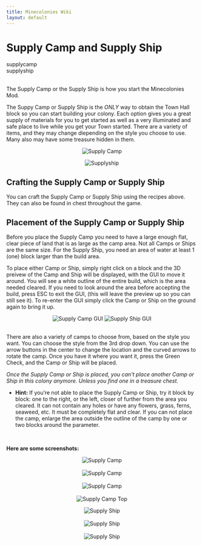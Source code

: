 ```yaml
---
title: Minecolonies Wiki
layout: default
---
```

# Supply Camp and Supply Ship

<div class="infobox box text-center">
    <recipe>supplycamp</recipe><br>
    <recipe>supplyship</recipe>
</div>
<br>

The Supply Camp or the Supply Ship is how you start the Minecolonies Mod. 

The Suppy Camp or Supply Ship is the *ONLY* way to obtain the Town Hall block so you can start building your colony. Each option gives you a great supply of materials for you to get started as well as a very illuminated and safe place to live while you get your Town started. There are a variety of items, and they may change diepending on the style you choose to use. Many also may have some treasure hidden in them. 

<p style="text-align:center;"><img src="../../assets/images/items/supplycamp.png" alt="Supply Camp"></p>

<p style="text-align:center;"><img src="../../assets/images/items/supplyship1.png" alt="Supplyship"></p>

## Crafting the Supply Camp or Supply Ship

You can craft the Supply Camp or Supply Ship using the recipes above. They can also be found in chest throughout the game. 

## Placement of the Supply Camp or Supply Ship

Before you place the Supply Camp you need to have a large enough flat, clear piece of land that is as large as the camp area. Not all Camps or Ships are the same size. For the Supply Ship, you need an area of water at least 1 (one) block larger than the build area. 

To place either Camp or Ship, simply right click on a block and the 3D preivew of the Camp and Ship will be displayed, with the GUI to move it around. You will see a white outline of the entire build, which is the area needed cleared. If you need to look around the area before accepting the build, press ESC to exit the GUI, (this will leave the preview up so you can still see it). To re-enter the GUI simply click the Camp or Ship on the ground again to bring it up.

<p style="text-align:center;"><img src="../../assets/images/gui/campgui.png" alt="Supply Camp GUI">
    
<img src="../../assets/images/gui/shipgui.png" alt="Supply Ship GUI">
<br>
<br>
    
<p style="text-align:left;">There are also a variety of camps to choose from, based on the style you want. You can choose the style from the 3rd drop down. You can use the arrow buttons in the center to change the location and the curved arrows to rotate the camp. Once you have it where you want it, press the Green Check, and the Camp or Ship will be placed. 

*Once the Supply Camp or Ship is placed, you can't place another Camp or Ship in this colony anymore. Unless you find one in a treasure chest.*

- **Hint:** If you’re not able to place the Supply Camp or Ship, try it block by block: one to the right, or the left, closer of further from the area you cleared. It can not contain any holes or have any flowers, grass, ferns, seaweed, etc. It must be completely flat and clear. If you can not place the camp, enlarge the area outside the outline of the camp by one or two blocks around the parameter. 
<br>

**Here are some screenshots:**

<p style="text-align:center;"><img src="../../assets/images/items/camp4.png" alt="Supply Camp"><br><br>
<img src="../../assets/images/items/camp5.png" alt="Supply Camp"><br><br>
<img src="../../assets/images/items/camp6.png" alt="Supply Camp"><br><br>
<img src="../../assets/images/items/camp1.png" alt="Supply Camp Top"></p>
    
<p style="text-align:center;"><img src="../../assets/images/items/ship1.png" alt="Supply Ship"><br><br>
<img src="../../assets/images/items/ship2.png" alt="Supply Ship"><br><br>
<img src="../../assets/images/items/ship3.png" alt="Supply Ship"><br>

